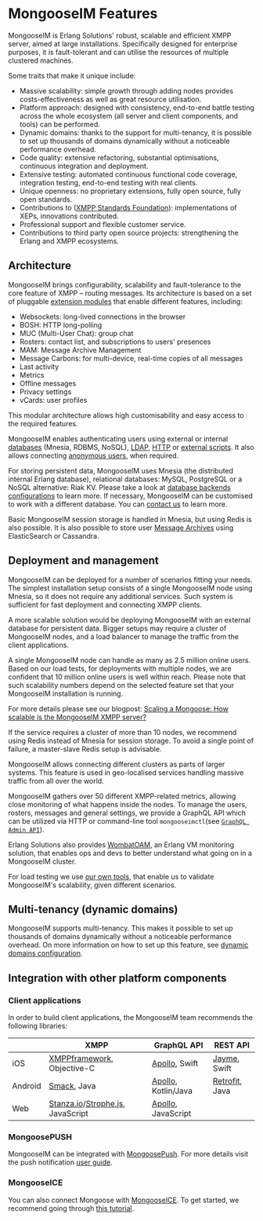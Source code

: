 # MongooseIM Features

MongooseIM is Erlang Solutions' robust, scalable and efficient XMPP server, aimed at large installations.
Specifically designed for enterprise purposes, it is fault-tolerant and can utilise the resources of multiple clustered machines.

Some traits that make it unique include:

* Massive scalability: simple growth through adding nodes provides costs-effectiveness as well as great resource utilisation.
* Platform approach: designed with consistency, end-to-end battle testing across the whole ecosystem (all server and client components, and tools) can be performed.
* Dynamic domains: thanks to the support for multi-tenancy, it is possible to set up thousands of domains dynamically without a noticeable performance overhead.
* Code quality: extensive refactoring, substantial optimisations, continuous integration and deployment.
* Extensive testing: automated continuous functional code coverage, integration testing, end-to-end testing with real clients.
* Unique openness: no proprietary extensions, fully open source, fully open standards.
* Contributions to ([XMPP Standards Foundation](https://xmpp.org/)): implementations of XEPs, innovations contributed.
* Professional support and flexible customer service.
* Contributions to third party open source projects: strengthening the Erlang and XMPP ecosystems.

## Architecture

MongooseIM brings configurability, scalability and fault-tolerance to the core feature of XMPP – routing messages.
Its architecture is based on a set of pluggable [extension modules](../configuration/Modules.md) that enable different features, including:

-   Websockets: long-lived connections in the browser
-   BOSH: HTTP long-polling
-   MUC (Multi-User Chat): group chat
-   Rosters: contact list, and subscriptions to users' presences
-   MAM: Message Archive Management
-   Message Carbons: for multi-device, real-time copies of all messages
-   Last activity
-   Metrics
-   Offline messages
-   Privacy settings
-   vCards: user profiles

This modular architecture allows high customisability and easy access to the required features.

MongooseIM enables authenticating users using external or internal [databases](../authentication-methods/rdbms.md) (Mnesia, RDBMS, NoSQL), [LDAP](../authentication-methods/ldap.md), [HTTP](../authentication-methods/http.md) or [external scripts](../authentication-methods/external.md). It also allows connecting [anonymous users](../authentication-methods/anonymous.md), when required.

For storing persistent data, MongooseIM uses Mnesia (the distributed internal Erlang database), relational databases: MySQL, PostgreSQL or a NoSQL alternative: Riak KV.
Please take a look at [database backends configurations](../configuration/database-backends-configuration.md) to learn more.
If necessary, MongooseIM can be customised to work with a different database.
You can [contact us](https://www.erlang-solutions.com/contact/) to learn more.

Basic MongooseIM session storage is handled in Mnesia, but using Redis is also possible.
It is also possible to store user [Message Archives](../modules/mod_mam.md) using ElasticSearch or Cassandra.

## Deployment and management

MongooseIM can be deployed for a number of scenarios fitting your needs. The simplest installation setup consists of a single MongooseIM node using Mnesia, so it does not require any additional services. Such system is sufficient for fast deployment and connecting XMPP clients.

A more scalable solution would be deploying MongooseIM with an external database for persistent data. Bigger setups may require a cluster of MongooseIM nodes, and a load balancer to manage the traffic from the client applications.

A single MongooseIM node can handle as many as 2.5 million online users.
Based on our load tests, for deployments with multiple nodes, we are confident that 10 million online users is well within reach.
Please note that such scalability numbers depend on the selected feature set that your MongooseIM installation is running.

For more details please see our blogpost: [Scaling a Mongoose: How scalable is the MongooseIM XMPP server? ](https://www.erlang-solutions.com/blog/scaling-a-mongoose-how-scalable-is-the-mongooseim-xmpp-server.html)

If the service requires a cluster of more than 10 nodes, we recommend using Redis instead of Mnesia for session storage. To avoid a single point of failure, a master-slave Redis setup is advisable.

MongooseIM allows connecting different clusters as parts of larger systems. This feature is used in geo-localised services handling massive traffic from all over the world.

MongooseIM gathers over 50 different XMPP-related metrics, allowing close monitoring of what happens inside the nodes. To manage the users, rosters, messages and general settings, we provide a GraphQL API which can be utilized via HTTP or command-line tool `mongooseimctl`(see [`GraphQL Admin API`](../graphql-api/Admin-GraphQL.md)).

Erlang Solutions also provides [WombatOAM](https://www.erlang-solutions.com/products/wombat-oam.html), an Erlang VM monitoring solution, that enables ops and devs to better understand what going on in a MongooseIM cluster.

For load testing we use [our own tools](../Contributions.md#amoc), that enable us to validate MongooseIM's scalability, given different scenarios.

## Multi-tenancy (dynamic domains)

MongooseIM supports multi-tenancy.
This makes it possible to set up thousands of domains dynamically without a noticeable performance overhead.
On more information on how to set up this feature, see [dynamic domains configuration](../configuration/general.md#generalhost_types).

## Integration with other platform components

### Client applications

In order to build client applications, the MongooseIM team recommends the following libraries:

| |XMPP|GraphQL API|REST API|
| ------------- | ------------- | ------------- | ------------- |
|iOS|[XMPPframework](https://github.com/robbiehanson/XMPPFramework), Objective-C|[Apollo](https://github.com/apollographql/apollo-ios), Swift|[Jayme](https://github.com/inaka/Jayme), Swift|
|Android|[Smack](https://github.com/igniterealtime/Smack), Java|[Apollo](https://github.com/apollographql/apollo-kotlin), Kotlin/Java|[Retrofit](https://github.com/square/retrofit), Java|
|Web|[Stanza.io](https://github.com/otalk/stanza.io)/[Strophe.js](https://github.com/strophe/strophejs), JavaScript|[Apollo](https://github.com/apollographql/apollo-client), JavaScript||

### MongoosePUSH
MongooseIM can be integrated with [MongoosePush](https://github.com/esl/MongoosePush).
For more details visit the push notification [user guide](../tutorials/push-notifications/Push-notifications.md).

### MongooseICE
You can also connect Mongoose with [MongooseICE](https://github.com/esl/MongooseICE).
To get started, we recommend going through [this tutorial](../tutorials/ICE_tutorial.md).
